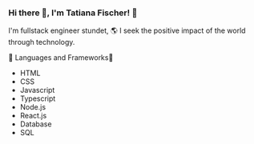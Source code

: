 ### Hi there 👋, I'm Tatiana Fischer! 👩
I'm fullstack engineer stundet, 🌎
I seek the positive impact of the world through technology.

:tongue:  Languages and Frameworks🚀
<ul>
<li>HTML
<li>CSS
<li>Javascript
<li>Typescript
<li>Node.js
<li>React.js
<li>Database
<li>SQL
  </ul>

